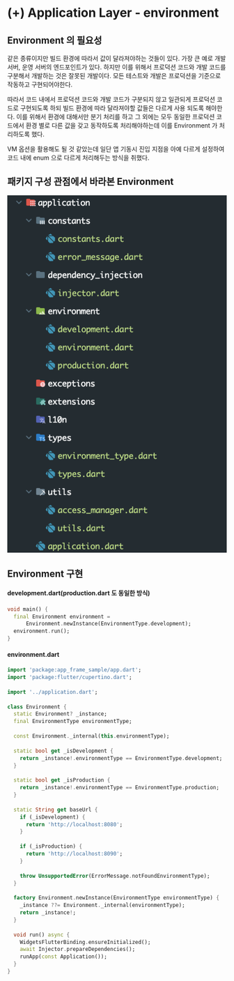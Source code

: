 # (+) Application Layer - environment

## Environment 의 필요성

같은 종류이지만 빌드 환경에 따라서 값이 달라져야하는 것들이 있다. 가장 큰 예로 개발 서버, 운영 서버의 엔드포인트가 있다. 하지만 이를 위해서 프로덕션 코드와 개발 코드를 구분해서 개발하는 것은 잘못된 개발이다. 모든 테스트와 개발은 프로덕션을 기준으로 작동하고 구현되어야한다.

따라서 코드 내에서 프로덕션 코드와 개발 코드가 구분되지 않고 일관되게 프로덕션 코드로 구현되도록 하되 빌드 환경에 따라 달라져야할 값들은 다르게 사용 되도록 해야한다. 이를 위해서 환경에 대해서만 분기 처리를 하고 그 외에는 모두 동일한 프로덕션 코드에서 환경 별로 다른 값을 갖고 동작하도록 처리해야하는데 이를 Environment 가 처리하도록 했다.

VM 옵션을 활용해도 될 것 같았는데 일단 앱 기동시 진입 지점을 아예 다르게 설정하여 코드 내에 enum 으로 다르게 처리해두는 방식을 취했다.

## 패키지 구성 관점에서 바라본 Environment

![](<../../../.gitbook/assets/image (29) (1).png>)

## Environment 구현

#### development.dart(production.dart 도 동일한 방식)

```dart
void main() {
  final Environment environment =
      Environment.newInstance(EnvironmentType.development);
  environment.run();
}
```

#### environment.dart

```dart
import 'package:app_frame_sample/app.dart';
import 'package:flutter/cupertino.dart';

import '../application.dart';

class Environment {
  static Environment? _instance;
  final EnvironmentType environmentType;

  const Environment._internal(this.environmentType);

  static bool get _isDevelopment {
    return _instance!.environmentType == EnvironmentType.development;
  }

  static bool get _isProduction {
    return _instance!.environmentType == EnvironmentType.production;
  }

  static String get baseUrl {
    if (_isDevelopment) {
      return 'http://localhost:8080';
    }

    if (_isProduction) {
      return 'http://localhost:8090';
    }

    throw UnsupportedError(ErrorMessage.notFoundEnvironmentType);
  }

  factory Environment.newInstance(EnvironmentType environmentType) {
    _instance ??= Environment._internal(environmentType);
    return _instance!;
  }

  void run() async {
    WidgetsFlutterBinding.ensureInitialized();
    await Injector.prepareDependencies();
    runApp(const Application());
  }
}
```
